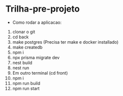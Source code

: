 # Trilha-pre-projeto

- Como rodar a aplicacao:
1) clonar o git
2) cd back
3) make postgres (Precisa ter make e docker installado)
4) make createdb
5) npm i
6) npx prisma migrate dev
7) nest build
8) nest run
9) Em outro terminal (cd front)
10) npm i
11) npm run build
12) npm run start 

